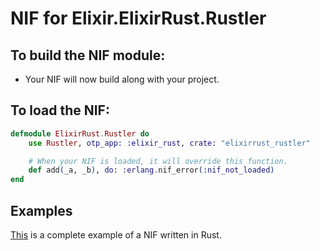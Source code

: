 # NIF for Elixir.ElixirRust.Rustler

## To build the NIF module:

- Your NIF will now build along with your project.

## To load the NIF:

```elixir
defmodule ElixirRust.Rustler do
    use Rustler, otp_app: :elixir_rust, crate: "elixirrust_rustler"

    # When your NIF is loaded, it will override this function.
    def add(_a, _b), do: :erlang.nif_error(:nif_not_loaded)
end
```

## Examples

[This](https://github.com/hansihe/NifIo) is a complete example of a NIF written in Rust.
